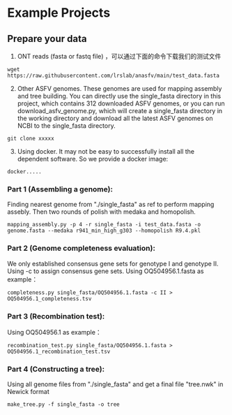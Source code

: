 # Example Projects
## Prepare your data
1. ONT reads (fasta or fastq file) ，可以通过下面的命令下载我们的测试文件
```
wget https://raw.githubusercontent.com/lrslab/anasfv/main/test_data.fasta
```
2. Other ASFV genomes. These genomes are used for mapping assembly and tree building. You can directly use the single_fasta directory in this project, which contains 312 downloaded ASFV genomes, or you can run download_asfv_genome.py, which will create a single_fasta directory in the working directory and download all the latest ASFV genomes on NCBI to the single_fasta directory.
```
git clone xxxxx
```
3. Using docker. It may not be easy to successfully install all the dependent software. So we provide a docker image:
```
docker.....
```

### Part 1 (Assembling a genome):
Finding nearest genome from "./single_fasta" as ref to perform mapping assebly. Then two rounds of polish with medaka and homopolish.
```
mapping_assembly.py -p 4 -r single_fasta -i test_data.fasta -o genome.fasta --medaka r941_min_high_g303 --homopolish R9.4.pkl 
```
### Part 2 (Genome completeness evaluation):
We only established consensus gene sets for genotype I and genotype II. Using -c to assign consensus gene sets.
Using OQ504956.1.fasta as example：
```
completeness.py single_fasta/OQ504956.1.fasta -c II > OQ504956.1_completeness.tsv
```
### Part 3 (Recombination test):
Using OQ504956.1 as example：
```
recombination_test.py single_fasta/OQ504956.1.fasta > OQ504956.1_recombination_test.tsv
```
### Part 4 (Constructing a tree):
Using all genome files from "./single_fasta" and get a final file "tree.nwk" in Newick format
```
make_tree.py -f single_fasta -o tree
```

